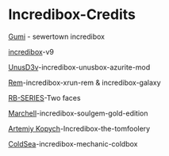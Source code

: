 # Incredibox-Credits
 
 [Gumi](https://www.youtube.com/@Gumiwastaken) - sewertown incredibox
 
 
 [incredibox](https://www.incredibox.com/)-v9 
 
 
 [UnusD3v](https://www.youtube.com/@UnusD3v)-incredibox-unusbox-azurite-mod
 
 
 [Rem](https://www.youtube.com/@rin.Incredibox)-incredibox-xrun-rem & incredibox-galaxy 
 
 
 [RB-SERIES](https://www.youtube.com/@rbseries.official)-Two faces
 
 
 [Marchell](https://www.youtube.com/channel/UCyZzwXibnGSt_ROjDyy4-RA)-incredibox-soulgem-gold-edition 
 
 
 [Artemiy Kopych](https://www.youtube.com/channel/UC0jFtUCwhLojBJYgSt9bguQ)-Incredibox-the-tomfoolery
 
 
 [ColdSea](https://www.youtube.com/@coldsea_icecube)-incredibox-mechanic-coldbox
